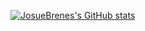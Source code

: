 [![JosueBrenes's GitHub stats](https://github-readme-stats.vercel.app/api/top-langs/?username=JosueBrenes)](https://github.com/JosueBrenes)

